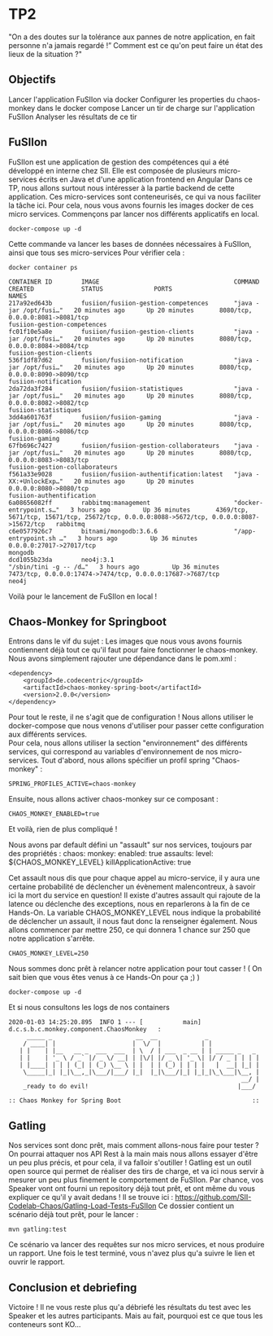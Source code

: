 # TP2

"On a des doutes sur la tolérance aux pannes de notre application, en fait personne n'a jamais regardé !”
Comment est ce qu'on peut faire un état des lieux de la situation ?"

## Objectifs

Lancer l'application FuSIIon via docker
Configurer les properties du chaos-monkey dans le docker compose
Lancer un tir de charge sur l'application FuSIIon
Analyser les résultats de ce tir


## FuSIIon

FuSIIon est une application de gestion des compétences qui a été développé en interne chez SII.
Elle est composée de plusieurs micro-services écrits en Java et d'une application frontend en Angular
Dans ce TP, nous allons surtout nous intéresser à la partie backend de cette application.
Ces micro-services sont conteneurisés, ce qui va nous faciliter la tâche ici.
Pour cela, nous vous avons fournis les images docker de ces micro services.
Commençons par lancer nos différents applicatifs en local.

    docker-compose up -d
    
Cette commande va lancer les bases de données nécessaires à FuSIIon, ainsi que tous ses micro-services
Pour vérifier cela :

    docker container ps

    CONTAINER ID        IMAGE                                     COMMAND                  CREATED             STATUS              PORTS                                                                                       NAMES
    217a92ed643b        fusiion/fusiion-gestion-competences       "java -jar /opt/fusi…"   20 minutes ago      Up 20 minutes       8080/tcp, 0.0.0.0:8081->8081/tcp                                                            fusiion-gestion-competences
    fc01f10e5a8e        fusiion/fusiion-gestion-clients           "java -jar /opt/fusi…"   20 minutes ago      Up 20 minutes       8080/tcp, 0.0.0.0:8084->8084/tcp                                                            fusiion-gestion-clients
    536f1df87d62        fusiion/fusiion-notification              "java -jar /opt/fusi…"   20 minutes ago      Up 20 minutes       8080/tcp, 0.0.0.0:8090->8090/tcp                                                            fusiion-notification
    2da72da3f284        fusiion/fusiion-statistiques              "java -jar /opt/fusi…"   20 minutes ago      Up 20 minutes       8080/tcp, 0.0.0.0:8082->8082/tcp                                                            fusiion-statistiques
    3dd4a601763f        fusiion/fusiion-gaming                    "java -jar /opt/fusi…"   20 minutes ago      Up 20 minutes       8080/tcp, 0.0.0.0:8086->8086/tcp                                                            fusiion-gaming
    67fb696c7427        fusiion/fusiion-gestion-collaborateurs    "java -jar /opt/fusi…"   20 minutes ago      Up 20 minutes       8080/tcp, 0.0.0.0:8083->8083/tcp                                                            fusiion-gestion-collaborateurs
    f561a33e9028        fusiion/fusiion-authentification:latest   "java -XX:+UnlockExp…"   20 minutes ago      Up 20 minutes       0.0.0.0:8080->8080/tcp                                                                      fusiion-authentification
    6a08656082ff        rabbitmq:management                       "docker-entrypoint.s…"   3 hours ago         Up 36 minutes       4369/tcp, 5671/tcp, 15671/tcp, 25672/tcp, 0.0.0.0:8088->5672/tcp, 0.0.0.0:8087->15672/tcp   rabbitmq
    c6e0577926c7        bitnami/mongodb:3.6.6                     "/app-entrypoint.sh …"   3 hours ago         Up 36 minutes       0.0.0.0:27017->27017/tcp                                                                    mongodb
    dcd1055b23da        neo4j:3.1                                 "/sbin/tini -g -- /d…"   3 hours ago         Up 36 minutes       7473/tcp, 0.0.0.0:17474->7474/tcp, 0.0.0.0:17687->7687/tcp                                  neo4j    
 
 Voilà pour le lancement de FuSIIon en local !
 
 ## Chaos-Monkey for Springboot
 
 Entrons dans le vif du sujet :
 Les images que nous vous avons fournis contiennent déjà tout ce qu'il faut pour faire fonctionner le chaos-monkey.
 Nous avons simplement rajouter une dépendance dans le pom.xml :
   
    <dependency>
        <groupId>de.codecentric</groupId>
        <artifactId>chaos-monkey-spring-boot</artifactId>
        <version>2.0.0</version>
    </dependency>
    
Pour tout le reste, il ne s'agit que de configuration !
Nous allons utiliser le docker-compose que nous venons d'utiliser pour passer cette configuration aux différents services.    
Pour cela, nous allons utiliser la section "environnement" des différents services, qui correspond au variables d'environnement de nos micro-services.
Tout d'abord, nous allons spécifier un profil spring "Chaos-monkey" :

    SPRING_PROFILES_ACTIVE=chaos-monkey

Ensuite, nous allons activer chaos-monkey sur ce composant :
    
    CHAOS_MONKEY_ENABLED=true
    
Et voilà, rien de plus compliqué !

Nous avons par default défini un "assault" sur nos services, toujours par des propriétés :
chaos:
  monkey:
    enabled: true
    assaults:
      level: ${CHAOS_MONKEY_LEVEL}
      killApplicationActive: true
      
Cet assault nous dis que pour chaque appel au micro-service, il y aura une certaine probabilité de déclencher un évènement malencontreux, à savoir ici la mort du service en question!
Il existe d'autres assault qui rajoute de la latence ou déclenche des exceptions, nous en reparlerons à la fin de ce Hands-On.
La variable CHAOS_MONKEY_LEVEL nous indique la probabilité de déclencher un assault, il nous faut donc la renseigner également.
Nous allons commencer par mettre 250, ce qui donnera 1 chance sur 250 que notre application s'arrête.

    CHAOS_MONKEY_LEVEL=250
    
Nous sommes donc prêt à relancer notre application pour tout casser ! ( On sait bien que vous êtes venus à ce Hands-On pour ça ;) )

    docker-compose up -d

Et si nous consultons les logs de nos containers

    2020-01-03 14:25:20.895  INFO 1 --- [           main] d.c.s.b.c.monkey.component.ChaosMonkey   : 
         _____ _                       __  __             _
        / ____| |                     |  \/  |           | |
       | |    | |__   __ _  ___  ___  | \  / | ___  _ __ | | _____ _   _
       | |    | '_ \ / _` |/ _ \/ __| | |\/| |/ _ \| '_ \| |/ / _ | | | |
       | |____| | | | (_| | (_) \__ \ | |  | | (_) | | | |   |  __| |_| |
        \_____|_| |_|\__,_|\___/|___/ |_|  |_|\___/|_| |_|_|\_\___|\__, |
                                                                    __/ |
        _ready to do evil!                                         |___/
    
    :: Chaos Monkey for Spring Boot                                    ::
    
## Gatling

Nos services sont donc prêt, mais comment allons-nous faire pour tester ?
On pourrai attaquer nos API Rest à la main mais nous allons essayer d'être un peu plus précis, et pour cela, il va falloir s'outiller !
Gatling est un outil open source qui permet de réaliser des tirs de charge, et va ici nous servir à mesurer un peu plus finement le comportement de FuSIIon.
Par chance, vos Speaker vont ont fourni un repository déjà tout prêt, et ont même du vous expliquer ce qu'il y avait dedans !
Il se trouve ici : https://github.com/SII-Codelab-Chaos/Gatling-Load-Tests-FuSIIon
Ce dossier contient un scénario déjà tout prêt, pour le lancer :

    mvn gatling:test
    
Ce scénario va lancer des requêtes sur nos micro services, et nous produire un rapport.
Une fois le test terminé, vous n'avez plus qu'a suivre le lien et ouvrir le rapport.

## Conclusion et debriefing

Victoire ! Il ne vous reste plus qu'a débriefé les résultats du test avec les Speaker et les autres participants.
Mais au fait, pourquoi est ce que tous les conteneurs sont KO...

